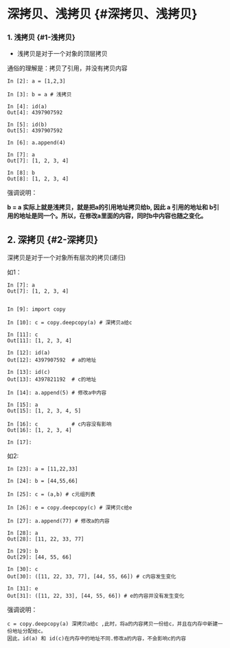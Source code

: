 # 深拷贝、浅拷贝 {#深拷贝、浅拷贝}

### 1. 浅拷贝 {#1-浅拷贝}

* 浅拷贝是对于一个对象的顶层拷贝

通俗的理解是：拷贝了引用，并没有拷贝内容

```
In [2]: a = [1,2,3]

In [3]: b = a # 浅拷贝

In [4]: id(a)
Out[4]: 4397907592

In [5]: id(b)
Out[5]: 4397907592

In [6]: a.append(4)

In [7]: a
Out[7]: [1, 2, 3, 4]

In [8]: b
Out[8]: [1, 2, 3, 4]
```

强调说明：

**b = a 实际上就是浅拷贝，就是把a的引用地址拷贝给b, 因此 a 引用的地址和 b引用的地址是同一个。所以，在修改a里面的内容，同时b中内容也随之变化。**

## 2. 深拷贝 {#2-深拷贝}

深拷贝是对于一个对象所有层次的拷贝\(递归\)

如1：

```
In [7]: a
Out[7]: [1, 2, 3, 4]


In [9]: import copy

In [10]: c = copy.deepcopy(a) # 深拷贝a给c

In [11]: c
Out[11]: [1, 2, 3, 4]

In [12]: id(a)
Out[12]: 4397907592  # a的地址

In [13]: id(c)
Out[13]: 4397821192  # c的地址

In [14]: a.append(5) # 修改a中内容

In [15]: a
Out[15]: [1, 2, 3, 4, 5]

In [16]: c           # c内容没有影响
Out[16]: [1, 2, 3, 4]

In [17]:
```

如2:

```
In [23]: a = [11,22,33]

In [24]: b = [44,55,66]

In [25]: c = (a,b) # c元组列表

In [26]: e = copy.deepcopy(c) # 深拷贝c给e

In [27]: a.append(77) # 修改a的内容

In [28]: a
Out[28]: [11, 22, 33, 77]

In [29]: b
Out[29]: [44, 55, 66]

In [30]: c
Out[30]: ([11, 22, 33, 77], [44, 55, 66]) # c内容发生变化

In [31]: e
Out[31]: ([11, 22, 33], [44, 55, 66]) # e的内容并没有发生变化
```

强调说明：

```
c = copy.deepcopy(a) 深拷贝a给c ,此时，将a的内容拷贝一份给c，并且在内存中新建一份地址分配给c。
因此，id(a) 和 id(c)在内存中的地址不同.修改a的内容，不会影响c的内容
```



